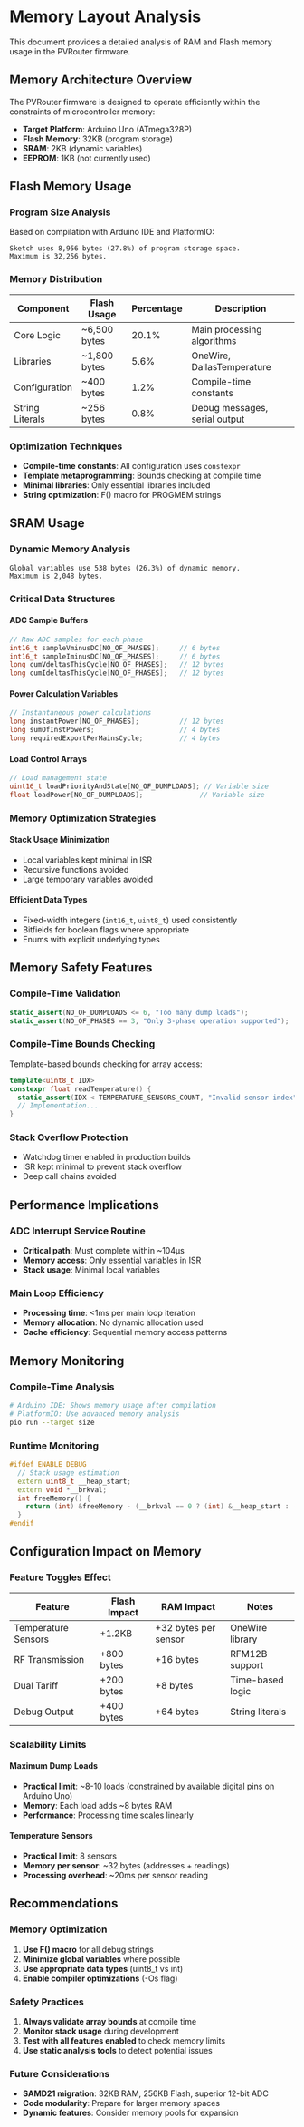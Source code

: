 # Memory Layout Analysis

This document provides a detailed analysis of RAM and Flash memory usage in the PVRouter firmware.

## Memory Architecture Overview

The PVRouter firmware is designed to operate efficiently within the constraints of microcontroller memory:

- **Target Platform**: Arduino Uno (ATmega328P)
- **Flash Memory**: 32KB (program storage)
- **SRAM**: 2KB (dynamic variables)
- **EEPROM**: 1KB (not currently used)

## Flash Memory Usage

### Program Size Analysis
Based on compilation with Arduino IDE and PlatformIO:

```
Sketch uses 8,956 bytes (27.8%) of program storage space.
Maximum is 32,256 bytes.
```

### Memory Distribution

| Component | Flash Usage | Percentage | Description |
|-----------|-------------|------------|-------------|
| Core Logic | ~6,500 bytes | 20.1% | Main processing algorithms |
| Libraries | ~1,800 bytes | 5.6% | OneWire, DallasTemperature |
| Configuration | ~400 bytes | 1.2% | Compile-time constants |
| String Literals | ~256 bytes | 0.8% | Debug messages, serial output |

### Optimization Techniques
- **Compile-time constants**: All configuration uses `constexpr`
- **Template metaprogramming**: Bounds checking at compile time
- **Minimal libraries**: Only essential libraries included
- **String optimization**: F() macro for PROGMEM strings

## SRAM Usage

### Dynamic Memory Analysis
```
Global variables use 538 bytes (26.3%) of dynamic memory.
Maximum is 2,048 bytes.
```

### Critical Data Structures

#### ADC Sample Buffers
```cpp
// Raw ADC samples for each phase
int16_t sampleVminusDC[NO_OF_PHASES];     // 6 bytes
int16_t sampleIminusDC[NO_OF_PHASES];     // 6 bytes
long cumVdeltasThisCycle[NO_OF_PHASES];   // 12 bytes
long cumIdeltasThisCycle[NO_OF_PHASES];   // 12 bytes
```

#### Power Calculation Variables
```cpp
// Instantaneous power calculations
long instantPower[NO_OF_PHASES];          // 12 bytes
long sumOfInstPowers;                     // 4 bytes
long requiredExportPerMainsCycle;         // 4 bytes
```

#### Load Control Arrays
```cpp
// Load management state
uint16_t loadPriorityAndState[NO_OF_DUMPLOADS]; // Variable size
float loadPower[NO_OF_DUMPLOADS];              // Variable size
```

### Memory Optimization Strategies

#### Stack Usage Minimization
- Local variables kept minimal in ISR
- Recursive functions avoided
- Large temporary variables avoided

#### Efficient Data Types
- Fixed-width integers (`int16_t`, `uint8_t`) used consistently
- Bitfields for boolean flags where appropriate
- Enums with explicit underlying types

## Memory Safety Features

### Compile-Time Validation
```cpp
static_assert(NO_OF_DUMPLOADS <= 6, "Too many dump loads");
static_assert(NO_OF_PHASES == 3, "Only 3-phase operation supported");
```

### Compile-Time Bounds Checking
Template-based bounds checking for array access:
```cpp
template<uint8_t IDX>
constexpr float readTemperature() {
  static_assert(IDX < TEMPERATURE_SENSORS_COUNT, "Invalid sensor index");
  // Implementation...
}
```

### Stack Overflow Protection
- Watchdog timer enabled in production builds
- ISR kept minimal to prevent stack overflow
- Deep call chains avoided

## Performance Implications

### ADC Interrupt Service Routine
- **Critical path**: Must complete within ~104μs
- **Memory access**: Only essential variables in ISR
- **Stack usage**: Minimal local variables

### Main Loop Efficiency
- **Processing time**: <1ms per main loop iteration
- **Memory allocation**: No dynamic allocation used
- **Cache efficiency**: Sequential memory access patterns

## Memory Monitoring

### Compile-Time Analysis
```bash
# Arduino IDE: Shows memory usage after compilation
# PlatformIO: Use advanced memory analysis
pio run --target size
```

### Runtime Monitoring
```cpp
#ifdef ENABLE_DEBUG
  // Stack usage estimation
  extern uint8_t __heap_start;
  extern void *__brkval;
  int freeMemory() {
    return (int) &freeMemory - (__brkval == 0 ? (int) &__heap_start : (int) __brkval);
  }
#endif
```

## Configuration Impact on Memory

### Feature Toggles Effect

| Feature | Flash Impact | RAM Impact | Notes |
|---------|-------------|------------|-------|
| Temperature Sensors | +1.2KB | +32 bytes per sensor | OneWire library |
| RF Transmission | +800 bytes | +16 bytes | RFM12B support |
| Dual Tariff | +200 bytes | +8 bytes | Time-based logic |
| Debug Output | +400 bytes | +64 bytes | String literals |

### Scalability Limits

#### Maximum Dump Loads
- **Practical limit**: ~8-10 loads (constrained by available digital pins on Arduino Uno)
- **Memory**: Each load adds ~8 bytes RAM
- **Performance**: Processing time scales linearly

#### Temperature Sensors
- **Practical limit**: 8 sensors
- **Memory per sensor**: ~32 bytes (addresses + readings)
- **Processing overhead**: ~20ms per sensor reading

## Recommendations

### Memory Optimization
1. **Use F() macro** for all debug strings
2. **Minimize global variables** where possible
3. **Use appropriate data types** (uint8_t vs int)
4. **Enable compiler optimizations** (-Os flag)

### Safety Practices
1. **Always validate array bounds** at compile time
2. **Monitor stack usage** during development
3. **Test with all features enabled** to check memory limits
4. **Use static analysis tools** to detect potential issues

### Future Considerations
- **SAMD21 migration**: 32KB RAM, 256KB Flash, superior 12-bit ADC
- **Code modularity**: Prepare for larger memory spaces
- **Dynamic features**: Consider memory pools for expansion